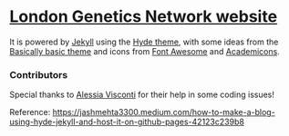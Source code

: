 # [London Genetics Network website](www.londongeneticsnetwork.com)

It is powered by [Jekyll](http://github.com/mojombo/jekyll) using the [Hyde theme](https://github.com/poole/hyde), with some ideas from the [Basically basic theme](https://github.com/mmistakes/jekyll-theme-basically-basic) and icons from [Font Awesome](https://fontawesome.com/) and [Academicons](https://jpswalsh.github.io/academicons/).

### Contributors
Special thanks to [Alessia Visconti](https://alesssia.github.io) for their help in some coding issues!

Reference: https://jashmehta3300.medium.com/how-to-make-a-blog-using-hyde-jekyll-and-host-it-on-github-pages-42123c239b8 
